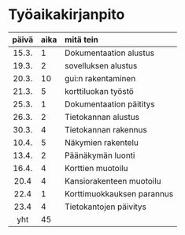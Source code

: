 # Työaikakirjanpito

| päivä | aika | mitä tein  |
| :----:|:-----| :-----|
| 15.3. | 1    | Dokumentaation alustus     |
| 19.3. | 2    | sovelluksen alustus        |
| 20.3. | 10   | gui:n rakentaminen         |
| 21.3. | 5    | korttiluokan työstö        |
| 25.3. | 1    | Dokumentaation päititys    |
| 26.3. | 2    | Tietokannan alustus        |
| 30.3. | 4    | Tietokannan rakennus       |
| 10.4. | 5    | Näkymien rakentelu         |
| 13.4. | 2    | Päänäkymän luonti          |
| 16.4. | 4    | Korttien muotoilu          |
| 20.4  | 4    | Kansiorakenteen muotoilu   |
| 22.4  | 1    | Korttimuokkauksen parannus |
| 23.4  | 4    | Tietokantojen päivitys     |
| yht   | 45   | | 
